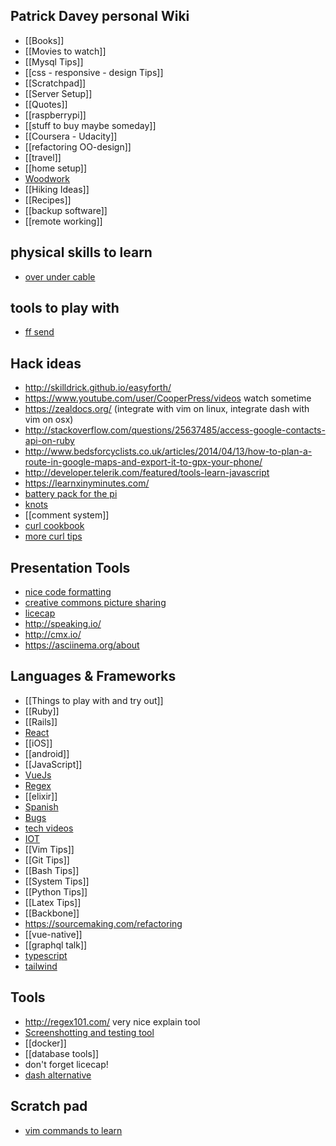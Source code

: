 ## Patrick Davey personal Wiki
* [[Books]]
* [[Movies to watch]]
* [[Mysql Tips]]
* [[css - responsive - design Tips]]
* [[Scratchpad]]
* [[Server Setup]]
* [[Quotes]]
* [[raspberrypi]]
* [[stuff to buy maybe someday]]
* [[Coursera - Udacity]]
* [[refactoring OO-design]]
* [[travel]]
* [[home setup]]
* [Woodwork](Woodwork)
* [[Hiking Ideas]]
* [[Recipes]]
* [[backup software]]
* [[remote working]]

## physical skills to learn
* [over under cable](https://youtu.be/ktI0mLAoSTc)

## tools to play with
* [ff send](https://news.ycombinator.com/item?id=21898310)

## Hack ideas
* http://skilldrick.github.io/easyforth/
* https://www.youtube.com/user/CooperPress/videos watch sometime
* https://zealdocs.org/ (integrate with vim on linux, integrate dash with vim on osx)
* http://stackoverflow.com/questions/25637485/access-google-contacts-api-on-ruby
* http://www.bedsforcyclists.co.uk/articles/2014/04/13/how-to-plan-a-route-in-google-maps-and-export-it-to-gpx-your-phone/
* http://developer.telerik.com/featured/tools-learn-javascript
* https://learnxinyminutes.com/
* [battery pack for the pi](https://www.amazon.com/dp/B00BB5VQCE/ref=asc_df_B00BB5VQCE4485563?smid=AMJPACPHKNW1L&tag=shopzilla0d-20&ascsubtag=shopzilla_rev_72-20;14728055387331646053110080302008005&linkCode=df0&creative=395129&creativeASIN=B00BB5VQCE) 
* [knots](https://www.animatedknots.com/complete-knot-list)
* [[comment system]]
* [curl cookbook](https://catonmat.net/cookbooks/curl)
* [more curl tips](https://news.ycombinator.com/item?id=20811829)


## Presentation Tools
* [nice code formatting](https://github.com/thejameskyle/spectacle-code-slide)
* [creative commons picture sharing](https://visualhunt.com/)
* [licecap](http://www.cockos.com/licecap/)
* http://speaking.io/
* http://cmx.io/
* https://asciinema.org/about

## Languages & Frameworks
* [[Things to play with and try out]]
* [[Ruby]]
* [[Rails]]
* [React](React)
* [[iOS]]
* [[android]]
* [[JavaScript]]
* [VueJs](VueJs)
* [Regex](Regex)
* [[elixir]]
* [Spanish](Spanish)
* [Bugs](Bugs)
* [tech videos](tech_videos.md)
* [IOT](IOT)
* [[Vim Tips]]
* [[Git Tips]]
* [[Bash Tips]]
* [[System Tips]]
* [[Python Tips]]
* [[Latex Tips]]
* [[Backbone]]
* https://sourcemaking.com/refactoring
* [[vue-native]]
* [[graphql talk]]
* [typescript](https://exploringjs.com/tackling-ts/)
* [tailwind](https://speakerdeck.com/janko_m/rapid-designing-with-tailwind-css?slide=31)



## Tools
* http://regex101.com/ very nice explain tool
* [Screenshotting and testing tool](http://casperjs.org/)
* [[docker]]
* [[database tools]]
* don't forget licecap!
* [dash alternative](https://github.com/zealdocs/zeal#query--filter-docsets)

## Scratch pad
* [vim commands to learn](commands_to_learn.md)
